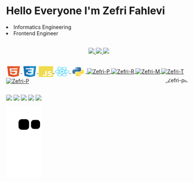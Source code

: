 # Hello Everyone I'm Zefri Fahlevi

  <li>
    Informatics Engineering
  </li>
  <li>
    Frontend Engineer
  </li>
<br>

<div align="center">
  <a href="https://github.com/zefrifahlevi">
  
  ![](http://github-profile-summary-cards.vercel.app/api/cards/profile-details?username=zefrifahlevi&theme=2077)       ![](http://github-profile-summary-cards.vercel.app/api/cards/repos-per-language?username=zefrifahlevi&theme=2077)        ![](http://github-profile-summary-cards.vercel.app/api/cards/stats?username=zefrifahlevi&theme=2077)
  
</div>
  
<div style="display: inline_block"><br>
  <img align="center" alt="Zefri-H" height="30" width="40" src="https://raw.githubusercontent.com/devicons/devicon/master/icons/html5/html5-original.svg">
  <img align="center" alt="Zefri-C" height="30" width="40" src="https://raw.githubusercontent.com/devicons/devicon/master/icons/css3/css3-original.svg">
  <img align="center" alt="Zefri-J" height="30" width="40" src="https://raw.githubusercontent.com/devicons/devicon/master/icons/javascript/javascript-plain.svg">
  <img align="center" alt="Zefri-R" height="30" width="40" src="https://raw.githubusercontent.com/devicons/devicon/master/icons/react/react-original.svg">
  <img align="center" alt="Zefri-P" height="30" width="40" src="https://raw.githubusercontent.com/devicons/devicon/master/icons/python/python-original.svg">
  <img align="center" alt="Zefri-P" height="30" width="40" src="https://cdn.jsdelivr.net/gh/devicons/devicon/icons/php/php-plain.svg"/>
  <img align="center" alt="Zefri-R" height="30" width="40" src="https://cdn.jsdelivr.net/gh/devicons/devicon/icons/redux/redux-original.svg"/>
  <img align="center" alt="Zefri-M" height="30" width="40" src="https://cdn.jsdelivr.net/gh/devicons/devicon/icons/materialui/materialui-original.svg"/>
  <img align="center" alt="Zefri-T" height="30" width="40" src="https://cdn.jsdelivr.net/gh/devicons/devicon/icons/tailwindcss/tailwindcss-plain.svg"/>
  <img align="center" alt="Zefri-P" height="30" width="40" src="https://cdn.jsdelivr.net/gh/devicons/devicon/icons/premierepro/premierepro-original.svg"/>
  
  
 
  <img align="right" alt="Zefri-pics" height="150" style="border-radius:50px;" src="https://images.unsplash.com/photo-1614214191247-5b2d3a734f1b?ixlib=rb-1.2.1&ixid=MnwxMjA3fDB8MHxzZWFyY2h8MTZ8fGhvb2RpZXxlbnwwfHwwfHw%3D&auto=format&fit=crop&w=500&q=60">
</div>

##

<div>
  <a href="https://instagram.com/zefrifahlevi" target="_blank"><img src="https://img.shields.io/badge/-Instagram-%23E4405F?style=for-the-badge&logo=instagram&logoColor=white" target="_blank"></a>
  <a href ="mailto:zefrifahlevi@gmail.com"><img src="https://img.shields.io/badge/-Gmail-%23333?style=for-the-badge&logo=gmail&logoColor=white" target="_blank"></a>
  <a href ="https://github.com/zefrifahlevi" target="_blank"><img src="https://img.shields.io/badge/GitHub-100000?style=for-the-badge&logo=github&logoColor=white" target="_blank"></a>
  <a href= "https://steamcommunity.com/profiles/76561198989172198" target="_blank"><img src="https://img.shields.io/badge/Steam-000000?style=for-the-badge&logo=steam&logoColor=white" target="_blank"></a>
  <a href ="https://gitlab.com/zefrifahlevi" target="_blank"><img src="https://img.shields.io/badge/GitLab-330F63?style=for-the-badge&logo=gitlab&logoColor=white" target="_blank"></a>
 
  ![Snake animation](https://github.com/rafaballerini/rafaballerini/blob/output/github-contribution-grid-snake.svg)
  
  
   
</div>
